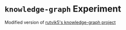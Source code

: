 # `knowledge-graph` Experiment
Modified version of [rutvik5's knowledge-graph project](https://github.com/rutvik5/knowledge-graph)
